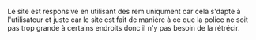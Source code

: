 
Le site est responsive en utilisant des rem uniqument car cela s'dapte à l'utilisateur et juste car le site est fait de manière à ce que la police ne soit pas trop grande à certains endroits donc il n'y pas besoin de la rétrécir.